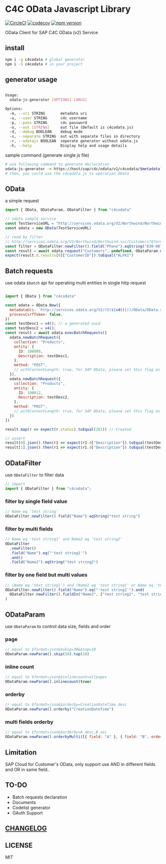 # C4C OData Javascript Library

[![CircleCI](https://circleci.com/gh/Soontao/c4codata.svg?style=shield)](https://circleci.com/gh/Soontao/c4codata)
[![codecov](https://codecov.io/gh/Soontao/c4codata/branch/master/graph/badge.svg)](https://codecov.io/gh/Soontao/c4codata)
[![npm version](https://badge.fury.io/js/c4codata.svg)](https://badge.fury.io/js/c4codata)

OData Client for SAP C4C OData (v2) Service

## install

```bash
npm i -g c4codata # global generator
npm i -S c4codata # in your project
```

## generator usage

```bash

Usage:
  odata-js-generator [OPTIONS] [ARGS]

Options:
  -m, --uri STRING       metadata uri
  -u, --user STRING      c4c username
  -p, --pass STRING      c4c password
  -o, --out [STRING]     out file (Default is c4codata.js)
  -d, --debug BOOLEAN    debug mode
  -s, --separate STRING  out with separate files in directory
  -r, --odatajs BOOLEAN  seperate generator without odata.js
  -h, --help             Display help and usage details

```

sample command (generate single js file)

```bash
# use following command to generate declaration
odata-js-generator -m https://host/sap/c4c/odata/v1/c4codata/$metadata?sap-label=true -u user -p pass
# then, you could use the c4codata.js to operation OData
```

## OData

a simple request

```javascript
import { OData, ODataParam, ODataFilter } from "c4codata"

// odata sample service
const TestServiceURL = "http://services.odata.org/V2/Northwind/Northwind.svc/$metadata"
const odata = new OData(TestServiceURL)

// read by filter
// http://services.odata.org/V2/Northwind/Northwind.svc/Customers?$format=json&$filter=Phone eq '030-0074321'
const filter = ODataFilter.newFilter().field("Phone").eqString("030-0074321");
const result = await odata.request("Customers", undefined, ODataParam.newParam().filter(filter))
expect(result.d.results[0]["CustomerID"]).toEqual("ALFKI")

```

## Batch requests

use odata `$batch` api for operating multi entities in single http request

```javascript

import { OData } from "c4codata"

const odata = OData.New({
  metadataUri: `http://services.odata.org/V2/(S(${v4()}))/OData/OData.svc/$metadata`,
  processCsrfToken: false,
})
const testDesc1 = v4(); // a generated uuid
const testDesc2 = v4();
const result = await odata.execBatchRequests([
  odata.newBatchRequest({
    collection: "Products",
    entity: {
      ID: 100009,
      Description: testDesc1,
    },
    method: "POST",
    // withContentLength: true, for SAP OData, please set this flag as true
  }),
  odata.newBatchRequest({
    collection: "Products",
    entity: {
      ID: 100012,
      Description: testDesc2,
    },
    method: "POST",
    // withContentLength: true, for SAP OData, please set this flag as true
  })
])

result.map(r => expect(r.status).toEqual(201)) // Created

// assert
result[0].json().then(r1 => expect(r1.d["Description"]).toEqual(testDesc1))
result[1].json().then(r1 => expect(r1.d["Description"]).toEqual(testDesc2))

```

## ODataFilter

use `ODataFilter` to filter data

```js
// import
import { ODataFilter } from "c4codata";
```

### filter by single field value

```js
// Name eq 'test string'
ODataFilter.newFilter().field("Name").eqString("test string")
```

### filter by multi fields

```js
// Name eq 'test string1' and Name2 eq 'test string2'
ODataFilter
  .newFilter()
  .field("Name").eq("'test string1'")
  .and()
  .field("Name2").eqString("test string2")
```

### filter by one field but multi values

```js
// (Name eq 'test string1') and (Name2 eq 'test string1' or Name eq 'test string2')
ODataFilter.newFilter().field("Name").eq("'test string1'").and(
  ODataFilter.newFilter().fieldIn("Name2", ["test string1", "test string2"])
)
```

## ODataParam

use `ODataParam` to control data size, fields and order

### page

```javascript 
// equal to $format=json&$skip=30&$top=10
ODataParam.newParam().skip(30).top(10)
```

### inline count 

```javascript 
// equal to $format=json&$inlinecount=allpages
ODataParam.newParam().inlinecount(true)
```

### orderby

```javascript
// equal to $format=json&$orderby=CreationDateTime desc
ODataParam.newParam().orderby("CreationDateTime")
```

### multi fields orderby

```javascript
// equal to $format=json&$orderby=A desc,B asc
ODataParam.newParam().orderbyMulti([{ field: "A" }, { field: "B", order: "asc" }])
```

## Limitation

SAP Cloud for Customer's OData, only support use AND in different fields and OR in same field..

## TO-DO

* Batch requests declaration
* Documents
* Codelist generator
* OAuth Support

## [CHANGELOG](https://github.com/Soontao/c4codata/blob/master/CHANGELOG.md)

## LICENSE

MIT
